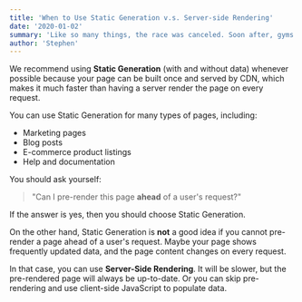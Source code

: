 ```yaml
---
title: 'When to Use Static Generation v.s. Server-side Rendering'
date: '2020-01-02'
summary: 'Like so many things, the race was canceled. Soon after, gyms around the country were closed. Suddenly, running — a solo activity that can be done outdoors, away from other people — seems more important than ever, for both our health and our mood.'
author: 'Stephen'
---
```


We recommend using **Static Generation** (with and without data) whenever possible because your page can be built once and served by CDN, which makes it much faster than having a server render the page on every request.

You can use Static Generation for many types of pages, including:

- Marketing pages
- Blog posts
- E-commerce product listings
- Help and documentation

You should ask yourself: 
> "Can I pre-render this page **ahead** of a user's request?" 

If the answer is yes, then you should choose Static Generation.

On the other hand, Static Generation is **not** a good idea if you cannot pre-render a page ahead of a user's request. Maybe your page shows frequently updated data, and the page content changes on every request.

In that case, you can use **Server-Side Rendering**. It will be slower, but the pre-rendered page will always be up-to-date. Or you can skip pre-rendering and use client-side JavaScript to populate data.